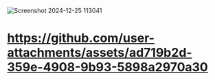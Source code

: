 ![Screenshot 2024-12-25 113041](https://github.com/user-attachments/assets/ad719b2d-359e-4908-9b93-5898a2970a30)
# https://github.com/user-attachments/assets/ad719b2d-359e-4908-9b93-5898a2970a30
